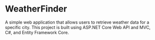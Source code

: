 # WeatherFinder
 A simple web application that allows users to retrieve weather data for a specific city. This project is built using ASP.NET Core Web API and MVC, C#, and Entity Framework Core.
